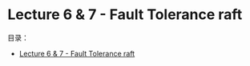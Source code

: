 # Lecture 6 & 7 -  Fault Tolerance raft

目录：

- [Lecture 6 & 7 -  Fault Tolerance raft](#lecture-6--7----fault-tolerance-raft)
